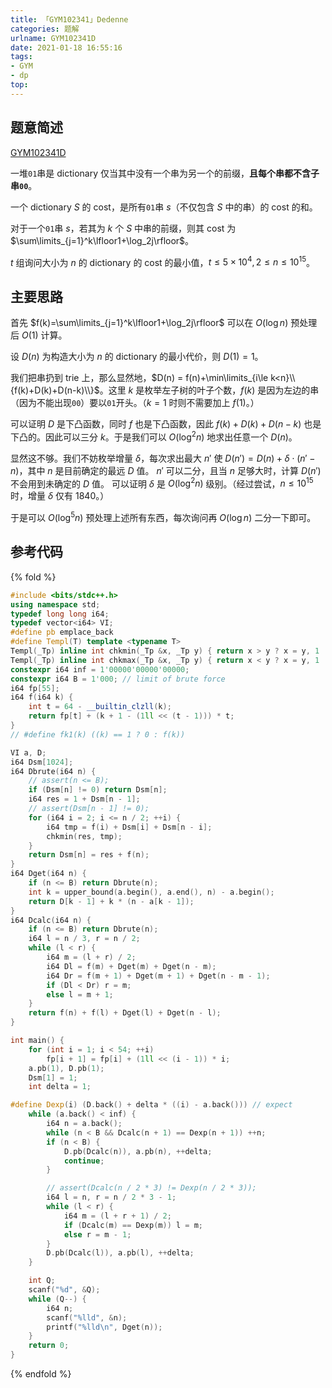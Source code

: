 ```yaml
---
title: 「GYM102341」Dedenne
categories: 题解
urlname: GYM102341D
date: 2021-01-18 16:55:16
tags:
- GYM
- dp
top:
---
```


## 题意简述

[GYM102341D](https://codeforces.com/gym/102341/problem/D)

一堆`01`串是 dictionary 仅当其中没有一个串为另一个的前缀，**且每个串都不含子串`00`**。

一个 dictionary $S$ 的 cost，是所有`01`串 $s$（不仅包含 $S$ 中的串）的 cost 的和。

对于一个`01`串 $s$，若其为 $k$ 个 $S$ 中串的前缀，则其 cost 为 $\sum\limits_{j=1}^k\lfloor1+\log_2j\rfloor$。

$t$ 组询问大小为 $n$ 的 dictionary 的 cost 的最小值，$t\le 5\times 10^4, 2\le n\le 10^{15}$。

<!-- more -->

## 主要思路

首先 $f(k)=\sum\limits_{j=1}^k\lfloor1+\log_2j\rfloor$ 可以在 $O(\log n)$ 预处理后 $O(1)$ 计算。

设 $D(n)$ 为构造大小为 $n$ 的 dictionary 的最小代价，则 $D(1)=1$。

我们把串扔到 trie 上，那么显然地，$D(n) = f(n)+\min\limits_{i\le k<n}\\{f(k)+D(k)+D(n-k)\\}$。这里 $k$ 是枚举左子树的叶子个数，$f(k)$ 是因为左边的串（因为不能出现`00`）要以`01`开头。（$k=1$ 时则不需要加上 $f(1)$。）

可以证明 $D$ 是下凸函数，同时 $f$ 也是下凸函数，因此 $f(k)+D(k)+D(n-k)$ 也是下凸的。因此可以三分 $k$。于是我们可以 $O(\log^2n)$ 地求出任意一个 $D(n)$。

显然这不够。我们不妨枚举增量 $\delta$，每次求出最大 $n'$ 使 $D(n')=D(n)+\delta\cdot(n'-n)$，其中 $n$ 是目前确定的最远 $D$ 值。
$n'$ 可以二分，且当 $n$ 足够大时，计算 $D(n')$ 不会用到未确定的 $D$ 值。
可以证明 $\delta$ 是 $O(\log^2n)$ 级别。（经过尝试，$n\le 10^{15}$ 时，增量 $\delta$ 仅有 $1840$。）

于是可以 $O(\log^5 n)$ 预处理上述所有东西，每次询问再 $O(\log n)$ 二分一下即可。

## 参考代码

{% fold %}
```cpp
#include <bits/stdc++.h>
using namespace std;
typedef long long i64;
typedef vector<i64> VI;
#define pb emplace_back
#define Templ(T) template <typename T>
Templ(_Tp) inline int chkmin(_Tp &x, _Tp y) { return x > y ? x = y, 1 : 0; }
Templ(_Tp) inline int chkmax(_Tp &x, _Tp y) { return x < y ? x = y, 1 : 0; }
constexpr i64 inf = 1'00000'00000'00000;
constexpr i64 B = 1'000; // limit of brute force
i64 fp[55];
i64 f(i64 k) {
    int t = 64 - __builtin_clzll(k);
    return fp[t] + (k + 1 - (1ll << (t - 1))) * t;
}
// #define fk1(k) ((k) == 1 ? 0 : f(k))

VI a, D;
i64 Dsm[1024];
i64 Dbrute(i64 n) {
    // assert(n <= B);
    if (Dsm[n] != 0) return Dsm[n];
    i64 res = 1 + Dsm[n - 1];
    // assert(Dsm[n - 1] != 0);
    for (i64 i = 2; i <= n / 2; ++i) {
        i64 tmp = f(i) + Dsm[i] + Dsm[n - i];
        chkmin(res, tmp);
    }
    return Dsm[n] = res + f(n);
}
i64 Dget(i64 n) {
    if (n <= B) return Dbrute(n);
    int k = upper_bound(a.begin(), a.end(), n) - a.begin();
    return D[k - 1] + k * (n - a[k - 1]);
}
i64 Dcalc(i64 n) {
    if (n <= B) return Dbrute(n);
    i64 l = n / 3, r = n / 2;
    while (l < r) {
        i64 m = (l + r) / 2;
        i64 Dl = f(m) + Dget(m) + Dget(n - m);
        i64 Dr = f(m + 1) + Dget(m + 1) + Dget(n - m - 1);
        if (Dl < Dr) r = m;
        else l = m + 1;
    }
    return f(n) + f(l) + Dget(l) + Dget(n - l);
}

int main() {
    for (int i = 1; i < 54; ++i)
        fp[i + 1] = fp[i] + (1ll << (i - 1)) * i;
    a.pb(1), D.pb(1);
    Dsm[1] = 1;
    int delta = 1;

#define Dexp(i) (D.back() + delta * ((i) - a.back())) // expect
    while (a.back() < inf) {
        i64 n = a.back();
        while (n < B && Dcalc(n + 1) == Dexp(n + 1)) ++n;
        if (n < B) {
            D.pb(Dcalc(n)), a.pb(n), ++delta;
            continue;
        }

        // assert(Dcalc(n / 2 * 3) != Dexp(n / 2 * 3));
        i64 l = n, r = n / 2 * 3 - 1;
        while (l < r) {
            i64 m = (l + r + 1) / 2;
            if (Dcalc(m) == Dexp(m)) l = m;
            else r = m - 1;
        }
        D.pb(Dcalc(l)), a.pb(l), ++delta;
    }

    int Q;
    scanf("%d", &Q);
    while (Q--) {
        i64 n;
        scanf("%lld", &n);
        printf("%lld\n", Dget(n));
    }
    return 0;
}
```
{% endfold %}